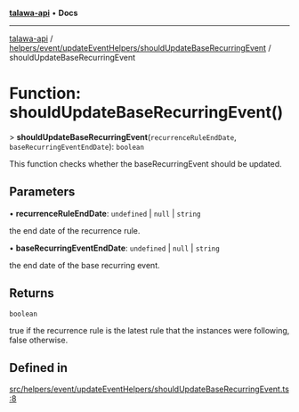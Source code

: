 [**talawa-api**](../../../../../README.md) • **Docs**

***

[talawa-api](../../../../../modules.md) / [helpers/event/updateEventHelpers/shouldUpdateBaseRecurringEvent](../README.md) / shouldUpdateBaseRecurringEvent

# Function: shouldUpdateBaseRecurringEvent()

\> **shouldUpdateBaseRecurringEvent**(`recurrenceRuleEndDate`, `baseRecurringEventEndDate`): `boolean`

This function checks whether the baseRecurringEvent should be updated.

## Parameters

• **recurrenceRuleEndDate**: `undefined` \| `null` \| `string`

the end date of the recurrence rule.

• **baseRecurringEventEndDate**: `undefined` \| `null` \| `string`

the end date of the base recurring event.

## Returns

`boolean`

true if the recurrence rule is the latest rule that the instances were following, false otherwise.

## Defined in

[src/helpers/event/updateEventHelpers/shouldUpdateBaseRecurringEvent.ts:8](https://github.com/PalisadoesFoundation/talawa-api/blob/790ab2939a7c80eb0ff31afd318f8889a001f225/src/helpers/event/updateEventHelpers/shouldUpdateBaseRecurringEvent.ts#L8)
